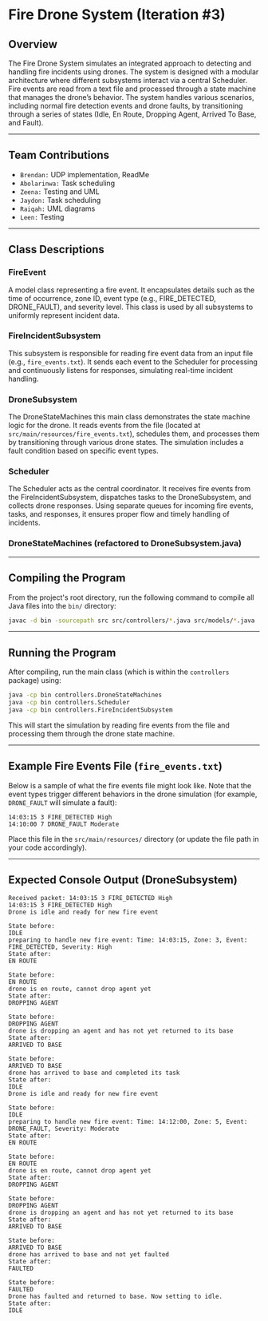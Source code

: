 # Fire Drone System (Iteration #3)

## Overview

The Fire Drone System simulates an integrated approach to detecting 
and handling fire incidents using drones. The system is designed 
with a modular architecture where different subsystems interact via a 
central Scheduler. Fire events are read from a text file and processed 
through a state machine that manages the drone’s behavior. The system 
handles various scenarios, including normal fire detection events and drone 
faults, by transitioning through a series of states (Idle, En Route, Dropping Agent, 
Arrived To Base, and Fault).

---

## Team Contributions

- `Brendan:` UDP implementation, ReadMe
- `Abolarinwa:` Task scheduling
- `Zeena:` Testing and UML
- `Jaydon:` Task scheduling
- `Raiqah:` UML diagrams
- `Leen:` Testing

---

## Class Descriptions

### FireEvent
A model class representing a fire event. It encapsulates details such as the time of occurrence, zone ID, event type (e.g., FIRE_DETECTED, DRONE_FAULT), and severity level. This class is used by all subsystems to uniformly represent incident data.

### FireIncidentSubsystem
This subsystem is responsible for reading fire event data from an input file (e.g., `fire_events.txt`). It sends each event to the Scheduler for processing and continuously listens for responses, simulating real-time incident handling.

### DroneSubsystem
The DroneStateMachines this main class demonstrates the state machine logic for the drone. It reads events from the file (located at `src/main/resources/fire_events.txt`), schedules them, and processes them by transitioning through various drone states. The simulation includes a fault condition based on specific event types.

### Scheduler
The Scheduler acts as the central coordinator. It receives fire events from the FireIncidentSubsystem, dispatches tasks to the DroneSubsystem, and collects drone responses. Using separate queues for incoming fire events, tasks, and responses, it ensures proper flow and timely handling of incidents.

### DroneStateMachines (refactored to DroneSubsystem.java)

---

## Compiling the Program

From the project's root directory, run the following command to compile all Java files into the `bin/` directory:

```sh
javac -d bin -sourcepath src src/controllers/*.java src/models/*.java
```

---

## Running the Program

After compiling, run the main class (which is within the `controllers` package) using:

```sh
java -cp bin controllers.DroneStateMachines
java -cp bin controllers.Scheduler
java -cp bin controllers.FireIncidentSubsystem
```

This will start the simulation by reading fire events from the file and processing them through the drone state machine.

---

## Example Fire Events File (`fire_events.txt`)

Below is a sample of what the fire events file might look like. Note that the event types trigger different behaviors in the drone simulation (for example, `DRONE_FAULT` will simulate a fault):

```
14:03:15 3 FIRE_DETECTED High
14:10:00 7 DRONE_FAULT Moderate
```

Place this file in the `src/main/resources/` directory (or update the file path in your code accordingly).

---

## Expected Console Output (DroneSubsystem)
```
Received packet: 14:03:15 3 FIRE_DETECTED High
14:03:15 3 FIRE_DETECTED High
Drone is idle and ready for new fire event

State before: 
IDLE
preparing to handle new fire event: Time: 14:03:15, Zone: 3, Event: FIRE_DETECTED, Severity: High
State after: 
EN ROUTE

State before: 
EN ROUTE
drone is en route, cannot drop agent yet
State after: 
DROPPING AGENT

State before: 
DROPPING AGENT
drone is dropping an agent and has not yet returned to its base
State after: 
ARRIVED TO BASE

State before: 
ARRIVED TO BASE
drone has arrived to base and completed its task
State after: 
IDLE
Drone is idle and ready for new fire event

State before: 
IDLE
preparing to handle new fire event: Time: 14:12:00, Zone: 5, Event: DRONE_FAULT, Severity: Moderate
State after: 
EN ROUTE

State before: 
EN ROUTE
drone is en route, cannot drop agent yet
State after: 
DROPPING AGENT

State before: 
DROPPING AGENT
drone is dropping an agent and has not yet returned to its base
State after: 
ARRIVED TO BASE

State before: 
ARRIVED TO BASE
drone has arrived to base and not yet faulted
State after: 
FAULTED

State before: 
FAULTED
Drone has faulted and returned to base. Now setting to idle.
State after: 
IDLE
```
